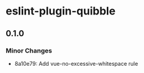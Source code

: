 # eslint-plugin-quibble

## 0.1.0

### Minor Changes

- 8a10e79: Add vue-no-excessive-whitespace rule
